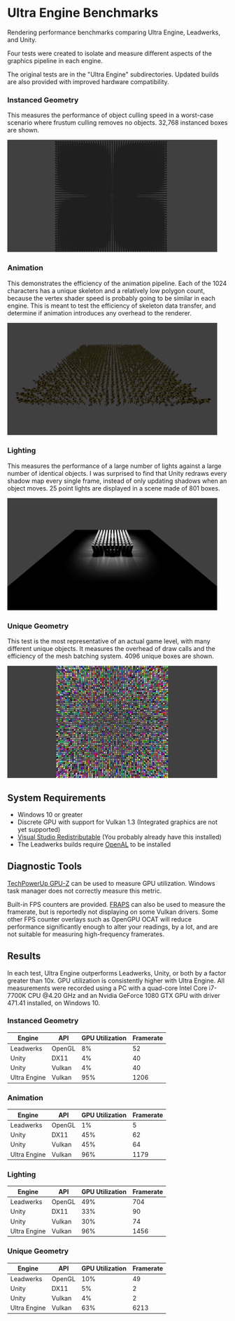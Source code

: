 # Ultra Engine Benchmarks

Rendering performance benchmarks comparing Ultra Engine, Leadwerks, and Unity.

Four tests were created to isolate and measure different aspects of the graphics pipeline in each engine.

The original tests are in the "Ultra Engine" subdirectories. Updated builds are also provided with improved hardware compatibility.

### Instanced Geometry

This measures the performance of object culling speed in a worst-case scenario where frustum culling removes no objects. 32,768 instanced boxes are shown.

![](instanced.png)

### Animation

This demonstrates the efficiency of the animation pipeline. Each of the 1024 characters has a unique skeleton and a relatively low polygon count, because the vertex shader speed is probably going to be similar in each engine. This is meant to test the efficiency of skeleton data transfer, and determine if animation introduces any overhead to the renderer.

![](animation.png)

### Lighting

This measures the performance of a large number of lights against a large number of identical objects. I was surprised to find that Unity redraws every shadow map every single frame, instead of only updating shadows when an object moves. 25 point lights are displayed in a scene made of 801 boxes.

![](lighting.png)

### Unique Geometry

This test is the most representative of an actual game level, with many different unique objects. It measures the overhead of draw calls and the efficiency of the mesh batching system. 4096 unique boxes are shown.

![](unique.png)

## System Requirements

- Windows 10 or greater
- Discrete GPU with support for Vulkan 1.3 (Integrated graphics are not yet supported)
- [Visual Studio Redistributable](https://aka.ms/vs/17/release/vc_redist.x64.exe) (You probably already have this installed)
- The Leadwerks builds require [OpenAL](https://openal.org/downloads/) to be installed

## Diagnostic Tools

[TechPowerUp GPU-Z](https://www.techpowerup.com/download/gpu-z/) can be used to measure GPU utilization. Windows task manager does not correctly measure this metric.

Built-in FPS counters are provided. [FRAPS](https://www.fraps.com) can also be used to measure the framerate, but is reportedly not displaying on some Vulkan drivers. Some other FPS counter overlays such as OpenGPU OCAT will reduce performance significantly enough to alter your readings, by a lot, and are not suitable for measuring high-frequency framerates.

## Results

In each test, Ultra Engine outperforms Leadwerks, Unity, or both by a factor greater than 10x. GPU utilization is consistently higher with Ultra Engine. All measurements were recorded using a PC with a quad-core Intel Core i7-7700K CPU @4.20 GHz and an Nvidia GeForce 1080 GTX GPU with driver 471.41 installed, on Windows 10.

### Instanced Geometry

| Engine | API | GPU Utilization | Framerate |
|--|--|--|--|
| Leadwerks | OpenGL | 8% | 52 |
| Unity | DX11 | 4% | 40 |
| Unity | Vulkan | 4% | 40 |
| Ultra Engine | Vulkan | 95% | 1206 |

### Animation

| Engine | API | GPU Utilization | Framerate |
|--|--|--|--|
| Leadwerks | OpenGL | 1% | 5 |
| Unity | DX11 | 45% | 62 |
| Unity | Vulkan | 45% | 64 |
| Ultra Engine | Vulkan | 96% | 1179 |

### Lighting

| Engine | API | GPU Utilization | Framerate |
|--|--|--|--|
| Leadwerks | OpenGL | 49% | 704 |
| Unity | DX11 | 33% | 90 |
| Unity | Vulkan | 30% | 74 |
| Ultra Engine  | Vulkan | 96% | 1456 |

### Unique Geometry

| Engine | API | GPU Utilization | Framerate |
|--|--|--|--|
| Leadwerks | OpenGL | 10% | 49 |
| Unity | DX11 | 5% | 2 |
| Unity | Vulkan | 4% | 2 |
| Ultra Engine | Vulkan | 63% | 6213 |
